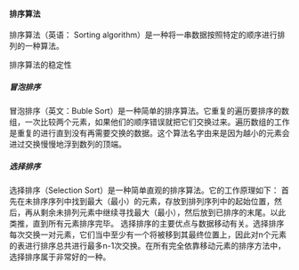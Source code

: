 #### 排序算法
排序算法（英语： Sorting algorithm）是一种将一串数据按照特定的顺序进行排列的一种算法。

排序算法的稳定性

##### 冒泡排序
冒泡排序（英文：Buble Sort）是一种简单的排序算法。它重复的遍历要排序的数组，一次比较两个元素，如果他们的顺序错误就把它们交换过来。遍历数组的工作是重复的进行直到没有再需要交换的数据。这个算法名字由来是因为越小的元素会进过交换慢慢地浮到数列的顶端。

##### 选择排序
选择排序（Selection Sort）是一种简单直观的排序算法。它的工作原理如下：
首先在未排序序列中找到最大（最小）的元素，存放到排列序列中的起始位置，然后，再从剩余未排列元素中继续寻找最大（最小），然后放到已排序的末尾。以此类推，直到所有元素排序完毕。
选择排序的主要优点与数据移动有关。选择排序每次交换一对元素，它们当中至少有一个将被移到其最终位置上，因此对n个元素的表进行排序总共进行最多n-1次交换。在所有完全依靠移动元素的排序方法中，选择排序属于非常好的一种。